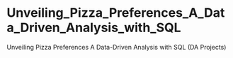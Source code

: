 # Unveiling_Pizza_Preferences_A_Data_Driven_Analysis_with_SQL
Unveiling Pizza Preferences A Data-Driven Analysis with SQL (DA Projects)
